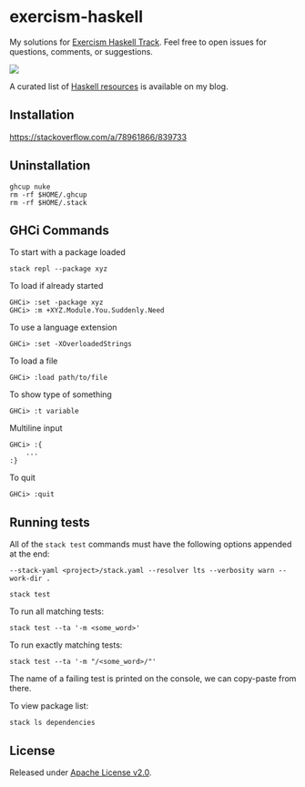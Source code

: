 # exercism-haskell
My solutions for [Exercism Haskell Track](https://exercism.org/tracks/haskell).
Feel free to open issues for questions, comments, or suggestions.

[![](https://github.com/asarkar/exercism-haskell/workflows/CI/badge.svg)](https://github.com/asarkar/exercism-haskell/actions)

A curated list of [Haskell resources](https://blogs.asarkar.com/technical/haskell-curated/) is available on my blog.

## Installation

https://stackoverflow.com/a/78961866/839733

## Uninstallation
```
ghcup nuke
rm -rf $HOME/.ghcup
rm -rf $HOME/.stack
```

## GHCi Commands
To start with a package loaded
```
stack repl --package xyz
```

To load if already started
```
GHCi> :set -package xyz
GHCi> :m +XYZ.Module.You.Suddenly.Need
```

To use a language extension
```
GHCi> :set -XOverloadedStrings
```

To load a file
```
GHCi> :load path/to/file
```

To show type of something
```
GHCi> :t variable
```

Multiline input
```
GHCi> :{
	...
:}
```

To quit
```
GHCi> :quit
```


## Running tests

All of the `stack test` commands must have the following options appended at the end:
```
--stack-yaml <project>/stack.yaml --resolver lts --verbosity warn --work-dir .
```

```
stack test
```

To run all matching tests:
```
stack test --ta '-m <some_word>'
```

To run exactly matching tests:
```
stack test --ta '-m "/<some_word>/"'
```

The name of a failing test is printed on the console, we can copy-paste from there.

To view package list:
```
stack ls dependencies
```

## License

Released under [Apache License v2.0](LICENSE).
